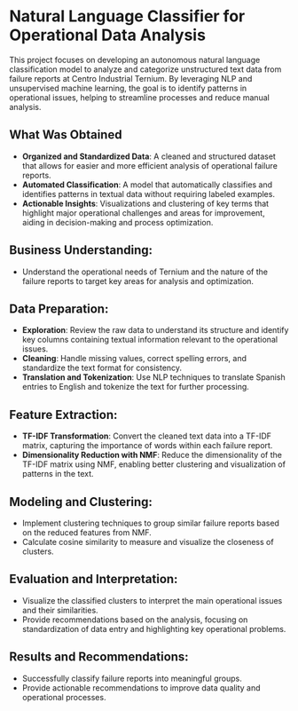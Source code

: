 # Natural Language Classifier for Operational Data Analysis

This project focuses on developing an autonomous natural language classification model to analyze and categorize unstructured text data from failure reports at Centro Industrial Ternium. By leveraging NLP and unsupervised machine learning, the goal is to identify patterns in operational issues, helping to streamline processes and reduce manual analysis.

## What Was Obtained
- **Organized and Standardized Data**: A cleaned and structured dataset that allows for easier and more efficient analysis of operational failure reports.
- **Automated Classification**: A model that automatically classifies and identifies patterns in textual data without requiring labeled examples.
- **Actionable Insights**: Visualizations and clustering of key terms that highlight major operational challenges and areas for improvement, aiding in decision-making and process optimization.

## **Business Understanding**: 
   - Understand the operational needs of Ternium and the nature of the failure reports to target key areas for analysis and optimization.
   
## **Data Preparation**: 
   - **Exploration**: Review the raw data to understand its structure and identify key columns containing textual information relevant to the operational issues.
   - **Cleaning**: Handle missing values, correct spelling errors, and standardize the text format for consistency.
   - **Translation and Tokenization**: Use NLP techniques to translate Spanish entries to English and tokenize the text for further processing.
   
## **Feature Extraction**:
   - **TF-IDF Transformation**: Convert the cleaned text data into a TF-IDF matrix, capturing the importance of words within each failure report.
   - **Dimensionality Reduction with NMF**: Reduce the dimensionality of the TF-IDF matrix using NMF, enabling better clustering and visualization of patterns in the text.
   
## **Modeling and Clustering**:
   - Implement clustering techniques to group similar failure reports based on the reduced features from NMF.
   - Calculate cosine similarity to measure and visualize the closeness of clusters.
   
## **Evaluation and Interpretation**:
   - Visualize the classified clusters to interpret the main operational issues and their similarities.
   - Provide recommendations based on the analysis, focusing on standardization of data entry and highlighting key operational problems.

## **Results and Recommendations**:
   - Successfully classify failure reports into meaningful groups.
   - Provide actionable recommendations to improve data quality and operational processes.
